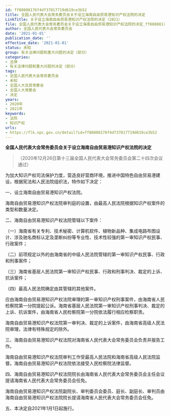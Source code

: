 ```yaml
---
id: ff80808176f4df37017719d619ce3b52
title: 全国人民代表大会常务委员会关于设立海南自由贸易港知识产权法院的决定
LinkTitle: 关于设立海南自由贸易港知识产权法院的决定（2021）
file: 全国人民代表大会常务委员会关于设立海南自由贸易港知识产权法院的决定_ff80808176f4df37017719d619ce3b52.docx
author: 全国人民代表大会常务委员会
date: '2021-01-01'
publication_date: ''
effective_date: '2021-01-01'
status: 未知
group: 有关法律问题和重大问题的决定（部分）
categories:
- 法律
- 有关法律问题和重大问题的决定（部分）
tags:
- 全国人民代表大会常务委员会
- 未知
- 全国人大及其常委会
- 全国人大常委会
- 决定
years:
- 2020年
- 2021年
keywords:
- 法院
- 知识产权
urls:
- https://flk.npc.gov.cn/detail?id=ff80808176f4df37017719d619ce3b52
---
```


**全国人民代表大会常务委员会关于设立海南自由贸易港知识产权法院的决定**

> （2020年12月26日第十三届全国人民代表大会常务委员会第二十四次会议通过）

为加大知识产权司法保护力度，营造良好营商环境，推进中国特色自由贸易港建设，根据宪法和人民法院组织法，特作如下决定：

一、设立海南自由贸易港知识产权法院。

海南自由贸易港知识产权法院审判庭的设置，由最高人民法院根据知识产权案件的类型和数量决定。

二、海南自由贸易港知识产权法院管辖以下案件：

（一）海南省有关专利、技术秘密、计算机软件、植物新品种、集成电路布图设计、涉及驰名商标认定及垄断纠纷等专业性、技术性较强的第一审知识产权民事、行政案件；

（二）前项规定以外的由海南省的中级人民法院管辖的第一审知识产权民事、行政和刑事案件；

（三）海南省基层人民法院第一审知识产权民事、行政和刑事判决、裁定的上诉、抗诉案件；

（四）最高人民法院确定由其管辖的其他案件。

应由海南自由贸易港知识产权法院审理的第一审知识产权刑事案件，由海南省人民检察院第一分院提起公诉。海南省基层人民法院第一审知识产权刑事判决、裁定的上诉、抗诉案件，由海南省人民检察院第一分院依法履行相应检察职责。

海南自由贸易港知识产权法院第一审判决、裁定的上诉案件，由海南省高级人民法院审理，法律有特殊规定的除外。

三、海南自由贸易港知识产权法院对海南省人民代表大会常务委员会负责并报告工作。

海南自由贸易港知识产权法院审判工作受最高人民法院和海南省高级人民法院监督。海南自由贸易港知识产权法院依法接受人民检察院法律监督。

四、海南自由贸易港知识产权法院院长由海南省人民代表大会常务委员会主任会议提请海南省人民代表大会常务委员会任免。

海南自由贸易港知识产权法院副院长、审判委员会委员、庭长、副庭长、审判员由海南自由贸易港知识产权法院院长提请海南省人民代表大会常务委员会任免。

五、本决定自2021年1月1日起施行。
